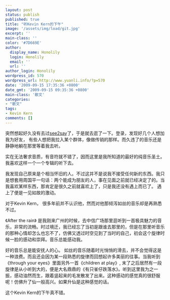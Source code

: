```yaml
---
layout: post
status: publish
published: true
title: "听Kevin Kern的下午"
image: '/assets/img/load/git.jpg'
excerpt: ''
main-class: ''
color: '#7D669E'
author:
  display_name: Honolily
  login: Honolily
  email: ''
  url: ''
author_login: Honolily
wordpress_id: 570
wordpress_url: http://www.yuanli.info/?p=570
date: '2009-09-15 17:35:36 +0800'
date_gmt: '2009-09-15 09:35:36 +0800'
main-class: '散文'
categories:
- "散文"
tags:
- Kevin Kern
comments: []
---
```

突然想起好久没有去过[see2say](http://www.see2say.com)了，于是就去逛了一下。登录，发现好几个人想加我为好友， 有些人想把我拉入某个群体，像做传销的那样。而久违了的音乐还是静静地躺在那里等着我去听。

实在无法奢求音质，有音符就不错了，因而这里是我所知道的最好的纯音乐圣土。我喜欢这样一个一个专辑的听下去。

我发现自己原来是个相当怀旧的人。不过这并不是说我不接受任何新的东西。我只是想套用周国平一句话：两个能成为朋友的人，事在见面之前就已经决定了的。当我喜欢某样东西，那肯定是很久之前就喜欢上了，只是我还没有遇上而已了。 遇上了便是一见如故的激动。

对于Kevin Kern， 很多年前并不认识他，然而对他那倾泻如丝的音乐却是再熟悉不过。 

《After the rain》 是我刚来广州的时候，去中信广场那里逛听到一首极具魅力的音乐，非常的流畅。时过境迁，我已经忘了当初是跟谁去那里的，但是在那里听音乐的那种心情却怎么也忘不了，仿佛又透过时空见到了当时的自己，初会这个旋律时候一脸的感动和崇拜。音乐总能感动我。 

好的音乐总是能安抚人的心。 如丝的音乐随着时光悄悄的滑去，并不会觉得这是一种浪费。而且还会因为某一段熟悉的旋律而回想起许多美丽的往事。当我听到《through your eyes》里面另外一首《children at play》, 末了之后居然有一段旋律是从小听到大的，便是大名鼎鼎的《有只雀仔跌落水》。听到这里我为之一振，感动油然而生，跟着竖起来的毛发散发了出来。这种感动的感觉真的很舒服呢！仿佛升了仙一般高兴。如果升仙是这种感觉的话。 

这个Kevin Kern的下午真不错。 


